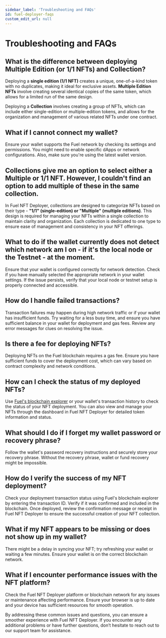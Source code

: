 ```yaml
---
sidebar_label: 'Troubleshooting and FAQs'
id: fuel-deployer-faqs
custom_edit_url: null
---
```


# Troubleshooting and FAQs

## What is the difference between deploying Multiple Edition (or 1/1 NFTs) and Collection?
Deploying a **single edition (1/1 NFT)** creates a unique, one-of-a-kind token with no duplicates, making it ideal for exclusive assets. **Multiple Edition NFTs** involve creating several identical copies of the same token, which allows for a limited run of the same design.

Deploying a **Collection** involves creating a group of NFTs, which can include either single-edition or multiple-edition tokens, and allows for the organization and management of various related NFTs under one contract.

## What if I cannot connect my wallet?
Ensure your wallet supports the Fuel network by checking its settings and permissions. You might need to enable specific dApps or network configurations. Also, make sure you're using the latest wallet version.

## Collections give me an option to select either a Multiple or 1/1 NFT. However, I couldn't find an option to add multiple of these in the same collection.
In Fuel NFT Deployer, collections are designed to categorize NFTs based on their type - **"1/1" (single-edition) or "Multiple" (multiple editions)**. This design is required for managing your NFTs within a single collection to maintain clarity and organization. Each collection is dedicated to one type to ensure ease of management and consistency in your NFT offerings.

## What to do if the wallet currently does not detect which network am I on - if it's the local node or the Testnet - at the moment.
Ensure that your wallet is configured correctly for network detection. Check if you have manually selected the appropriate network in your wallet settings. If the issue persists, verify that your local node or testnet setup is properly connected and accessible.

## How do I handle failed transactions?
Transaction failures may happen during high network traffic or if your wallet has insufficient funds. Try waiting for a less busy time, and ensure you have sufficient balance in your wallet for deployment and gas fees. Review any error messages for clues on resolving the issue.

## Is there a fee for deploying NFTs?
Deploying NFTs on the Fuel blockchain requires a gas fee. Ensure you have sufficient funds to cover the deployment cost, which can vary based on contract complexity and network conditions.

## How can I check the status of my deployed NFTs?
Use [Fuel's blockchain explorer](https://next-app.fuel.network/) or your wallet's transaction history to check the status of your NFT deployment. You can also view and manage your NFTs through the dashboard in Fuel NFT Deployer for detailed token information and status.

## What should I do if I forget my wallet password or recovery phrase?
Follow the wallet's password recovery instructions and securely store your recovery phrase. Without the recovery phrase, wallet or fund recovery might be impossible.

## How do I verify the success of my NFT deployment?
Check your deployment transaction status using Fuel's blockchain explorer by entering the transaction ID. Verify if it was confirmed and included in the blockchain. Once deployed, review the confirmation message or receipt in Fuel NFT Deployer to ensure the successful creation of your NFT collection.

## What if my NFT appears to be missing or does not show up in my wallet?
There might be a delay in syncing your NFT; try refreshing your wallet or waiting a few minutes. Ensure your wallet is on the correct blockchain network.

## What if I encounter performance issues with the NFT platform?
Check the Fuel NFT Deployer platform or blockchain network for any issues or maintenance affecting performance. Ensure your browser is up to date and your device has sufficient resources for smooth operation.

By addressing these common issues and questions, you can ensure a smoother experience with Fuel NFT Deployer. If you encounter any additional problems or have further questions, don’t hesitate to reach out to our support team for assistance.